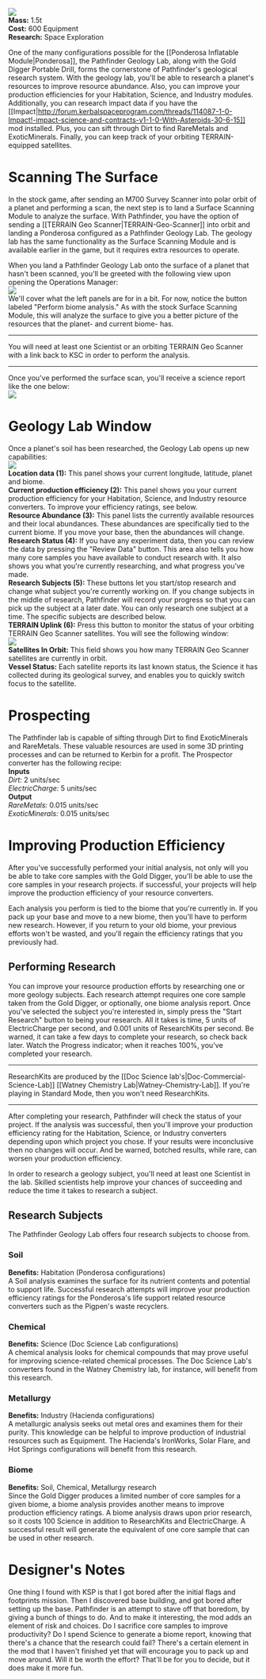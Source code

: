 ![](https://github.com/Angel-125/Pathfinder/wiki/Pathfinder.jpg)  
**Mass:** 1.5t  
**Cost:** 600 Equipment  
**Research:** Space Exploration

One of the many configurations possible for the [[Ponderosa Inflatable Module|Ponderosa]], the Pathfinder Geology Lab, along with the Gold Digger Portable Drill, forms the cornerstone of Pathfinder's geological research system. With the geology lab, you'll be able to research a planet's resources to improve resource abundance. Also, you can improve your production efficiencies for your Habitation, Science, and Industry modules. Additionally, you can research impact data if you have the [[Impact|http://forum.kerbalspaceprogram.com/threads/114087-1-0-Impact!-impact-science-and-contracts-v1-1-0-With-Asteroids-30-6-15]] mod installed. Plus, you can sift through Dirt to find RareMetals and ExoticMinerals. Finally, you can keep track of your orbiting TERRAIN-equipped satellites.  
# Scanning The Surface  
In the stock game, after sending an M700 Survey Scanner into polar orbit of a planet and performing a scan, the next step is to land a Surface Scanning Module to analyze the surface. With Pathfinder, you have the option of sending a [[TERRAIN Geo Scanner|TERRAIN-Geo-Scanner]] into orbit and landing a Ponderosa configured as a Pathfinder Geology Lab. The geology lab has the same functionality as the Surface Scanning Module and is available earlier in the game, but it requires extra resources to operate.

When you land a Pathfinder Geology Lab onto the surface of a planet that hasn't been scanned, you'll be greeted with the following view upon opening the Operations Manager:  
![](https://github.com/Angel-125/Pathfinder/wiki/GeologyLab0.jpg)  
We'll cover what the left panels are for in a bit. For now, notice the button labeled "Perform biome analysis." As with the stock Surface Scanning Module, this will analyze the surface to give you a better picture of the resources that the planet- and current biome- has.  
***  
You will need at least one Scientist or an orbiting TERRAIN Geo Scanner with a link back to KSC in order to perform the analysis.  
***  
Once you've performed the surface scan, you'll receive a science report like the one below:  
![](https://github.com/Angel-125/Pathfinder/wiki/GeologyLab1.jpg)
# Geology Lab Window  
Once a planet's soil has been researched, the Geology Lab opens up new capabilities:  
![](https://github.com/Angel-125/Pathfinder/wiki/GeologyLab2.jpg)  
**Location data (1):** This panel shows your current longitude, latitude, planet and biome.  
**Current production efficiency (2):** This panel shows you your current production efficiency for your Habitation, Science, and Industry resource converters. To improve your efficiency ratings, see below.  
**Resource Abundance (3):** This panel lists the currently available resources and their local abundances. These abundances are specifically tied to the current biome. If you move your base, then the abundances will change.  
**Research Status (4):** If you have any experiment data, then you can review the data by pressing the "Review Data" button. This area also tells you how many core samples you have available to conduct research with. It also shows you what you're currently researching, and what progress you've made.  
**Research Subjects (5):** These buttons let you start/stop research and change what subject you're currently working on. If you change subjects in the middle of research, Pathfinder will record your progress so that you can pick up the subject at a later date. You can only research one subject at a time. The specific subjects are described below.  
**TERRAIN Uplink (6):** Press this button to monitor the status of your orbiting TERRAIN Geo Scanner satellites. You will see the following window:  
![](https://github.com/Angel-125/Pathfinder/wiki/GeologyLab3.jpg)  
**Satellites In Orbit:** This field shows you how many TERRAIN Geo Scanner satellites are currently in orbit.  
**Vessel Status:** Each satellite reports its last known status, the Science it has collected during its geological survey, and enables you to quickly switch focus to the satellite.  
# Prospecting  
The Pathfinder lab is capable of sifting through Dirt to find ExoticMinerals and RareMetals. These valuable resources are used in some 3D printing processes and can be returned to Kerbin for a profit. The Prospector converter has the following recipe:  
**Inputs**  
_Dirt:_ 2 units/sec  
_ElectricCharge:_ 5 units/sec  
**Output**  
_RareMetals:_ 0.015 units/sec  
_ExoticMinerals:_ 0.015 units/sec  
# Improving Production Efficiency  
After you've successfully performed your initial analysis, not only will you be able to take core samples with the Gold Digger, you'll be able to use the core samples in your research projects. if successful, your projects will help improve the production efficiency of your resource converters.

Each analysis you perform is tied to the biome that you're currently in. If you pack up your base and move to a new biome, then you'll have to perform new research. However, if you return to your old biome, your previous efforts won't be wasted, and you'll regain the efficiency ratings that you previously had.

## Performing Research  
You can improve your resource production efforts by researching one or more geology subjects. Each research attempt requires one core sample taken from the Gold Digger, or optionally, one biome analysis report. Once you've selected the subject you're interested in, simply press the "Start Research" button to being your research. All it takes is time, 5 units of ElectricCharge per second, and 0.001 units of ResearchKits per second. Be warned, it can take a few days to complete your research, so check back later. Watch the Progress indicator; when it reaches 100%, you've completed your research.  
***  
ResearchKits are produced by the [[Doc Science lab's|Doc-Commercial-Science-Lab]] [[Watney Chemistry Lab|Watney-Chemistry-Lab]]. If you're playing in Standard Mode, then you won't need ResearchKits.
***

After completing your research, Pathfinder will check the status of your project. If the analysis was successful, then you'll improve your production efficiency rating for the Habitation, Science, or Industry converters depending upon which project you chose. If your results were inconclusive then no changes will occur. And be warned, botched results, while rare, can worsen your production efficiency.

In order to research a geology subject, you'll need at least one Scientist in the lab. Skilled scientists help improve your chances of succeeding and reduce the time it takes to research a subject.

## Research Subjects  
The Pathfinder Geology Lab offers four research subjects to choose from.  
### Soil  
**Benefits:** Habitation (Ponderosa configurations)  
A Soil analysis examines the surface for its nutrient contents and potential to support life. Successful research attempts will improve your production efficiency ratings for the Ponderosa's life support related resource converters such as the Pigpen's waste recyclers.
### Chemical  
**Benefits:** Science (Doc Science Lab configurations)  
A chemical analysis looks for chemical compounds that may prove useful for improving science-related chemical processes. The Doc Science Lab's converters found in the Watney Chemistry lab, for instance, will benefit from this research.
### Metallurgy  
**Benefits:** Industry (Hacienda configurations)  
A metallurgic analysis seeks out metal ores and examines them for their purity. This knowledge can be helpful to improve production of industrial resources such as Equipment. The Hacienda's IronWorks, Solar Flare, and Hot Springs configurations will benefit from this research.
### Biome  
**Benefits:** Soil, Chemical, Metallurgy research  
Since the Gold Digger produces a limited number of core samples for a given biome, a biome analysis provides another means to improve production efficiency ratings. A biome analysis draws upon prior research, so it costs 100 Science in addition to ResearchKits and ElectricCharge. A successful result will generate the equivalent of one core sample that can be used in other research.  
# Designer's Notes  
One thing I found with KSP is that I got bored after the initial flags and footprints mission. Then I discovered base building, and got bored after setting up the base. Pathfinder is an attempt to stave off that boredom, by giving a bunch of things to do. And to make it interesting, the mod adds an element of risk and choices. Do I sacrifice core samples to improve productivity? Do I spend Science to generate a biome report, knowing that there's a chance that the research could fail? There's a certain element in the mod that I haven't finished yet that will encourage you to pack up and move around. Will it be worth the effort? That'll be for you to decide, but it does make it more fun.